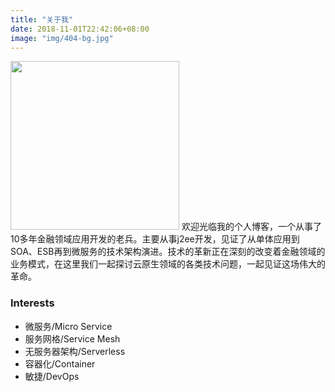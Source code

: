 ```yaml
---
title: "关于我"
date: 2018-11-01T22:42:06+08:00
image: "img/404-bg.jpg"
---
```

<img src="/img/1521288767.jpg" width="270" height="270"/>
欢迎光临我的个人博客，一个从事了10多年金融领域应用开发的老兵。主要从事j2ee开发，见证了从单体应用到SOA、ESB再到微服务的技术架构演进。技术的革新正在深刻的改变着金融领域的业务模式，在这里我们一起探讨云原生领域的各类技术问题，一起见证这场伟大的革命。

### Interests
- 微服务/Micro Service
- 服务网格/Service Mesh
- 无服务器架构/Serverless
- 容器化/Container
- 敏捷/DevOps